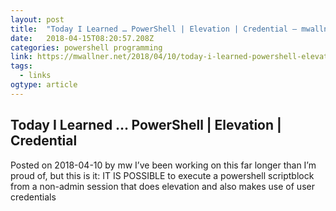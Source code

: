 ```yaml
---
layout: post 
title:  "Today I Learned … PowerShell | Elevation | Credential – mwallner" 
date:   2018-04-15T08:20:57.208Z 
categories: powershell programming 
link: https://mwallner.net/2018/04/10/today-i-learned-powershell-elevation-credential/ 
tags:
  - links
ogtype: article 
---
```


## Today I Learned … PowerShell | Elevation | Credential
Posted on 2018-04-10 by mw
I’ve been working on this far longer than I’m proud of, but this is it:
IT IS POSSIBLE to execute a powershell scriptblock from a non-admin session that does elevation and also makes use of user credentials 

